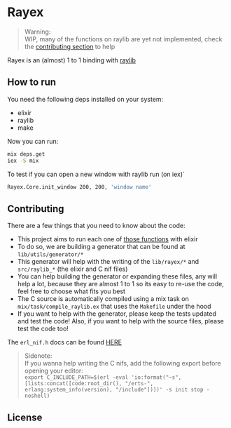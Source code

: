 # Rayex

> Warning: \
> WIP, many of the functions on raylib are yet not implemented, check the [contributing section](#contributing) to help

Rayex is an (almost) 1 to 1 binding with [raylib](https://www.raylib.com/)

## How to run

You need the following deps installed on your system:
* elixir
* raylib
* make

Now you can run:
```bash
mix deps.get
iex -S mix
```

To test if you can open a new window with raylib run (on iex)`
```bash
Rayex.Core.init_window 200, 200, 'window name'
```

## Contributing

There are a few things that you need to know about the code:
* This project aims to run each one of [those functions](https://www.raylib.com/cheatsheet/cheatsheet.html) with elixir
* To do so, we are building a generator that can be found at `lib/utils/generator/*`
* This generator will help with the writing of the `lib/rayex/*` and `src/raylib_*` (the elixir and C nif files)
* You can help building the generator or expanding these files, any will help a lot, because they are almost 1 to 1 so its easy to re-use the code, feel free to choose what fits you best
* The C source is automatically compiled using a mix task on `mix/task/compile_raylib.ex` that uses the `Makefile` under the hood
* If you want to help with the generator, please keep the tests updated and test the code! Also, if you want to help with the source files, please test the code too!

The `erl_nif.h` docs can be found [HERE](https://erlang.org/doc/man/erl_nif.html)

> Sidenote: \
> If you wanna help writing the C nifs, add the following export before opening your editor: \
> `export C_INCLUDE_PATH=$(erl -eval 'io:format("~s", [lists:concat([code:root_dir(), "/erts-", erlang:system_info(version), "/include"])])' -s init stop -noshell)`

## License
